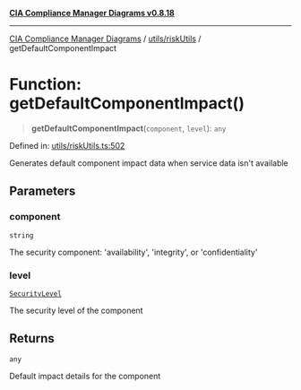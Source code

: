 [**CIA Compliance Manager Diagrams v0.8.18**](../../../README.md)

***

[CIA Compliance Manager Diagrams](../../../modules.md) / [utils/riskUtils](../README.md) / getDefaultComponentImpact

# Function: getDefaultComponentImpact()

> **getDefaultComponentImpact**(`component`, `level`): `any`

Defined in: [utils/riskUtils.ts:502](https://github.com/Hack23/cia-compliance-manager/blob/509f2f6138f4e24aa7fe1ae9432ec1ccefbe5f32/src/utils/riskUtils.ts#L502)

Generates default component impact data when service data isn't available

## Parameters

### component

`string`

The security component: 'availability', 'integrity', or 'confidentiality'

### level

[`SecurityLevel`](../../../types/cia/type-aliases/SecurityLevel.md)

The security level of the component

## Returns

`any`

Default impact details for the component
